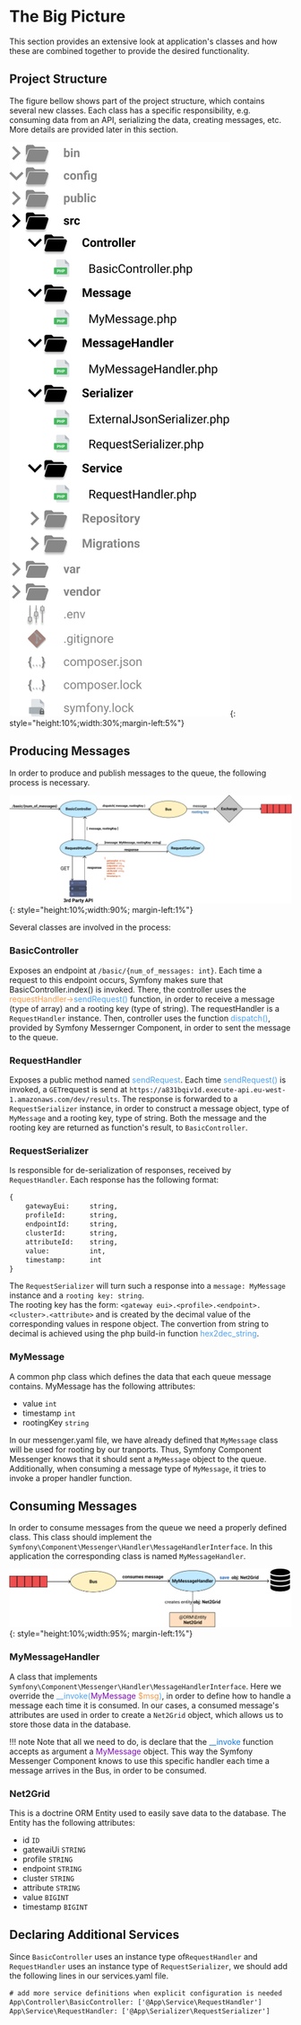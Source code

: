 # The Big Picture
This section provides an extensive look at application's classes
and how these are combined together to provide the desired functionality.

## Project Structure
The figure bellow shows part of the project structure, which contains several new classes.
Each class has a specific responsibility, e.g. consuming data from an API, serializing the data,
creating messages, etc. More details are provided later in this section.

![](img/img4.png){: style="height:10%;width:30%;margin-left:5%"}

## Producing Messages
In order to produce and publish messages to the queue, the following process is necessary.

![](img/img5.png){: style="height:10%;width:90%; margin-left:1%"}

Several classes are involved in the process:

### BasicController  
Exposes an endpoint at `/basic/{num_of_messages: int}`. Each time a request to this endpoint occurs, Symfony
makes sure that BasicController.index() is invoked. There, the controller uses the <span style="color:#EE9B4E">requestHandler-></span><span style="color:#4EA1EE">sendRequest()</span> function, in order to receive a message (type of array) and a rooting key (type of string). The requestHandler is a `RequestHandler` instance. Then, controller uses the function <span style="color:#4EA1EE">dispatch()</span>, provided by Symfony Messernger Component, in order to sent the message to the queue.


### RequestHandler  
Exposes a public method named <span style="color:#4EA1EE">sendRequest</span>. Each time <span style="color:#4EA1EE">sendRequest()</span> is invoked, a `GET`request is send at `https://a831bqiv1d.execute-api.eu-west-1.amazonaws.com/dev/results`. The response is forwarded to a `RequestSerializer` instance, in order to construct
a message object, type of `MyMessage` and a rooting key, type of string. Both the message and the rooting key are
returned as function's result, to `BasicController`.


### RequestSerializer
Is responsible for de-serialization of responses, received by `RequestHandler`. Each response
has the following format:

    {
        gatewayEui:     string,
        profileId:      string,
        endpointId:     string,
        clusterId:      string,
        attributeId:    string,
        value:          int,
        timestamp:      int        
    }

The `RequestSerializer` will turn such a response into a `message: MyMessage` instance and a `rooting key: string`.  
The rooting key has the form: `<gateway eui>.<profile>.<endpoint>.<cluster>.<attribute>` and is created by the decimal value of the corresponding values in respone object. The convertion from string to decimal is achieved using the
php build-in function <span style="color:#4EA1EE">hex2dec_string</span>.


### MyMessage
A common php class which defines the data that each queue message contains.
MyMessage has the following attributes:

* value `int`
* timestamp  `int`
* rootingKey  `string`

In our messenger.yaml file, we have already defined that `MyMessage` class will be used for rooting by
our tranports. Thus, Symfony Component Messenger knows that it should sent a `MyMessage` object
to the queue. Additionally, when consuming a message type of `MyMessage`, it tries to invoke
a proper handler function.

## Consuming Messages
In order to consume messages from the queue we need a properly defined class. This class should
implement the `Symfony\Component\Messenger\Handler\MessageHandlerInterface`. In this application the
corresponding class is named `MyMessageHandler`.

![](img/img6.png){: style="height:10%;width:95%; margin-left:1%"}

### MyMessageHandler
A class that implements `Symfony\Component\Messenger\Handler\MessageHandlerInterface`.
Here we override the <span style="color:#4EA1EE">\__invoke(</span><span style="color:#7B0DAE">MyMessage</span> <span style="color:#EE9B4E">$msg</span><span style="color:#4EAEEE">)</span>, in order to define how to handle
a message each time it is consumed. In our cases, a consumed message's attributes are used in order to create a `Net2Grid` object, which allows us to store those data in the database.

<!-- <div style="background:#C8E4FF;border-radius:2px;padding:10px 10px; ">
Note that all we need to do, is declare that the <span style="color:#0E78DA">\__invoke</span> function accepts as argument a </span><span style="color:#7B0DAE">MyMessage</span> object. This way the Symfony Messenger Component knows to use this specific handler each time a message arrives in the Bus, in order to be consumed.
</div> <br/> -->
!!! note
    Note that all we need to do, is declare that the <span style="color:#0E78DA">\__invoke</span> function accepts as argument a </span><span style="color:#7B0DAE">MyMessage</span> object. This way the Symfony Messenger Component knows to use this specific handler each time a message arrives in the Bus, in order to be consumed.

### Net2Grid
This is a doctrine ORM Entity used to easily save data to the database. The Entity
has the following attributes:

* id        `ID`
* gatewaiUi `STRING`
* profile   `STRING`
* endpoint  `STRING`
* cluster   `STRING`
* attribute `STRING`
* value     `BIGINT`
* timestamp `BIGINT`


## Declaring Additional Services
Since `BasicController` uses an instance type of`RequestHandler` and `RequestHandler`
uses an instance type of `RequestSerializer`, we should add the following lines in
our services.yaml file.

    # add more service definitions when explicit configuration is needed
    App\Controller\BasicController: ['@App\Service\RequestHandler']
    App\Service\RequestHandler: ['@App\Serializer\RequestSerializer']
